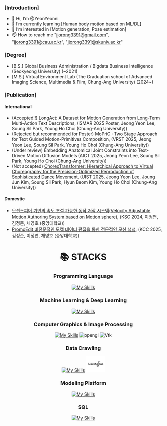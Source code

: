 ### [Introduction]
- 👋 Hi, I’m @YeonYeonni
- 👀 I’m currently learning [Human body motion based on ML/DL]
- 🌱 I’m interested in [Motion generation, Pose estimation]
- 📫 How to reach me "jjorong3391@gmail.com", "jjorong3391@cau.ac.kr", "jjorong3391@skuniv.ac.kr"

### [Degree]
- [B.S.] Global Business Administration / Bigdata Business Intelligence (Seokyeong University) (~2021)
- [M.S.] Virtual Environment Lab (The Graduation school of Advanced Imaging Science, Multimedia & Film, Chung-Ang University) (2024~)
  
### [Publication]
#### International
- (Accepted!!) LongAct: A Dataset for Motion Generation from Long-Term Multi-Action Text Descriptions, (ISMAR 2025 Poster, Jeong Yeon Lee, Soung Sil Park, Young Ho Choi (Chung-Ang University))
- (Rejected but recommended for Poster) MoPriC : Two Stage Approach for Text Guided Motion-Primitives Composition, (VRST 2025, Jeong Yeon Lee, Soung Sil Park, Young Ho Choi (Chung-Ang University))
- (Under review) Embedding Anatomical Joint Constraints into Text-Driven Motion Diffusion Models (AICT 2025, Jeong Yeon Lee, Soung Sil Park, Young Ho Choi (Chung-Ang University))
- (Not accepted) <a href="https://drive.google.com/file/d/1lFvuvVyYj8UONk_HDyVr7yIfqV16oRLG/view" target="_blank">ChoreoTransformer: Hierarchical Approach to Virtual Choreography for the Precision-Optimized Reproduction of Sophisticated Dance Movement</a>, (UIST 2025, Jeong Yeon Lee, Joung Jun Kim, Soung Sil Park, Hyun Beom Kim, Young Ho Choi (Chung-Ang University))

#### Domestic
- [모션스피어 기반의 속도 조절 가능한 동작 저작 시스템(Velocity Adjustable Motion Authoring System based on Motion sphere)](https://www.dbpia.co.kr/Journal/articleDetail?nodeId=NODE12041787), (KSC 2024, 이정연,김정준, 채영호 (중앙대학교))
- [PromoEdit 비전문적인 모캡 데이터 편집을 통한 전문적인 모션 생성](https://www.dbpia.co.kr/pdf/pdfView.do?nodeId=NODE12318091), (KCC 2025, 김정준, 이정연, 채영호 (중앙대학교))




<!---
YeonYeonni/YeonYeonni is a ✨ special ✨ repository because its `README.md` (this file) appears on your GitHub profile.
You can click the Preview link to take a look at your changes.
--->

<div align=center><h1>📚 STACKS</h1></div>

<div align=center> 

  ### Programming Language
  [![My Skills](https://skillicons.dev/icons?i=python,cpp,cs,r&theme=light)](https://skillicons.dev)

  ### Machine Learning & Deep Learning
  [![My Skills](https://skillicons.dev/icons?i=pytorch,tensorflow,scikitlearn&theme=light)](https://skillicons.dev)

  ### Computer Graphics & Image Processing
  [![My Skills](https://skillicons.dev/icons?i=opencv&theme=light)](https://skillicons.dev)
  <img src="https://upload.wikimedia.org/wikipedia/commons/e/e9/Opengl-logo.svg" alt="opengl" height="50px" width="70px" />
  <img src="https://upload.wikimedia.org/wikipedia/commons/7/76/Visualization_Toolkit_logo.svg" alt="Vtk" width="70px" />



  ### Data Crawling
  [![My Skills](https://skillicons.dev/icons?i=selenium&theme=light)](https://skillicons.dev)
  <img src="https://github.com/YeonYeonni/skill-icons/blob/main/icons/BS4.svg" alt="BS4" height="50px" width="60px" />


  ### Modeling Platform
  [![My Skills](https://skillicons.dev/icons?i=unity,blender&theme=light)](https://skillicons.dev)

  ### SQL
  [![My Skills](https://skillicons.dev/icons?i=mysql,sqlite&theme=light)](https://skillicons.dev)
</div>
